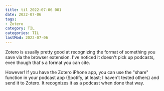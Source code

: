 ```yaml
---
title: til 2022-07-06 001
date: 2022-07-06
tags:
- Zotero
category: TIL
categories: TIL
lastMod: 2022-07-06
---
```

Zotero is usually pretty good at recognizing the format of something you save via the browser extension. I've noticed it doesn't pick up podcasts, even though that's a format you can cite.

However! If you have the Zotero iPhone app, you can use the "share" function in your podcast app (Spotify, at least; I haven't tested others) and send it to Zotero. It recognizes it as a podcast when done that way.
